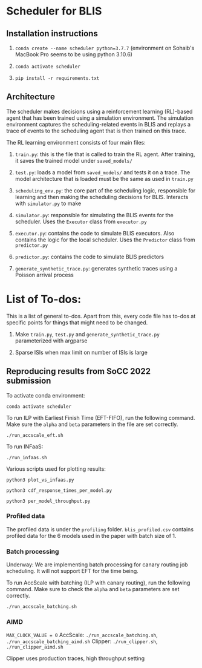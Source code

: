 # Scheduler for BLIS

## Installation instructions 

1. `conda create --name scheduler python=3.7.7` (environment on Sohaib's MacBook Pro seems to be using python 3.10.6)

2. `conda activate scheduler`

3. `pip install -r requirements.txt`

## Architecture

The scheduler makes decisions using a reinforcement learning (RL)-based agent that has been trained using a simulation environment. The simulation environment captures the scheduling-related events in BLIS and replays a trace of events to the scheduling agent that is then trained on this trace.

The RL learning environment consists of four main files:

1. `train.py`: this is the file that is called to train the RL agent. After training, it saves the trained model under `saved_models/`

2. `test.py`: loads a model from `saved_models/` and tests it on a trace. The model architecture that is loaded must be the same as used in `train.py`

3. `scheduling_env.py`: the core part of the scheduling logic, responsible for learning and then making the scheduling decisions for BLIS. Interacts with `simulator.py` to make 

4. `simulator.py`: responsible for simulating the BLIS events for the scheduler. Uses the `Executor` class from `executor.py`

5. `executor.py`: contains the code to simulate BLIS executors. Also contains the logic for the local scheduler. Uses the `Predictor` class from `predictor.py`

6. `predictor.py`: contains the code to simulate BLIS predictors

6. `generate_synthetic_trace.py`: generates synthetic traces using a Poisson arrival process

# List of To-dos:
This is a list of general to-dos. Apart from this, every code file has to-dos at specific points for things that might need to be changed.

1. Make `train.py`, `test.py` and `generate_synthetic_trace.py` parameterized with argparse

2. Sparse ISIs when max limit on number of ISIs is large


## Reproducing results from SoCC 2022 submission

To activate conda environment:

`conda activate scheduler`

To run ILP with Earliest Finish Time (EFT-FIFO), run the following command. Make sure the `alpha` and `beta` parameters in the file are set correctly.

`./run_accscale_eft.sh`

To run INFaaS:

`./run_infaas.sh`

Various scripts used for plotting results:

`python3 plot_vs_infaas.py`

`python3 cdf_response_times_per_model.py`

`python3 per_model_throughput.py`

### Profiled data

The profiled data is under the `profiling` folder. `blis_profiled.csv` contains profiled data for the 6 models used in the paper with batch size of 1.

### Batch processing

Underway: We are implementing batch processing for canary routing job scheduling. It will not support EFT for the time being.

To run AccScale with batching (ILP with canary routing), run the following command. Make sure to check the `alpha` and `beta` parameters are set correctly.

`./run_accscale_batching.sh`

### AIMD

`MAX_CLOCK_VALUE = 0`
AccScale: `./run_accscale_batching.sh`, `./run_accscale_batching_aimd.sh`
Clipper: `./run_clipper.sh`, `./run_clipper_aimd.sh`

Clipper uses production traces, high throughput setting
